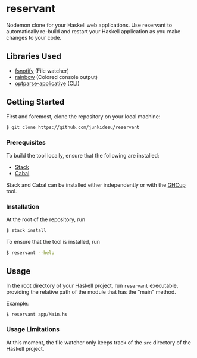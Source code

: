 # reservant

Nodemon clone for your Haskell web applications. Use reservant to automatically re-build and restart your Haskell application as you make changes to your code.

## Libraries Used

- [fsnotify](https://hackage-content.haskell.org/package/fsnotify-0.4.4.0) (File watcher)
- [rainbow](https://hackage.haskell.org/package/rainbow) (Colored console output)
- [optparse-applicative](https://hackage.haskell.org/package/optparse-applicative) (CLI)

## Getting Started

First and foremost, clone the repository on your local machine:

```sh
$ git clone https://github.com/junkidesu/reservant
```

### Prerequisites

To build the tool locally, ensure that the following are installed:

- [Stack](https://docs.haskellstack.org/en/stable/)
- [Cabal](https://cabal.readthedocs.io/en/stable/)

Stack and Cabal can be installed either independently or with the [GHCup](https://www.haskell.org/ghcup/) tool.

### Installation

At the root of the repository, run

```sh
$ stack install
```

To ensure that the tool is installed, run

```sh
$ reservant --help
```

## Usage

In the root directory of your Haskell project, run `reservant` executable, providing the relative path of the module that has the "main" method.

Example:

```sh
$ reservant app/Main.hs
```

### Usage Limitations 

At this moment, the file watcher only keeps track of the `src` directory of the Haskell project.
